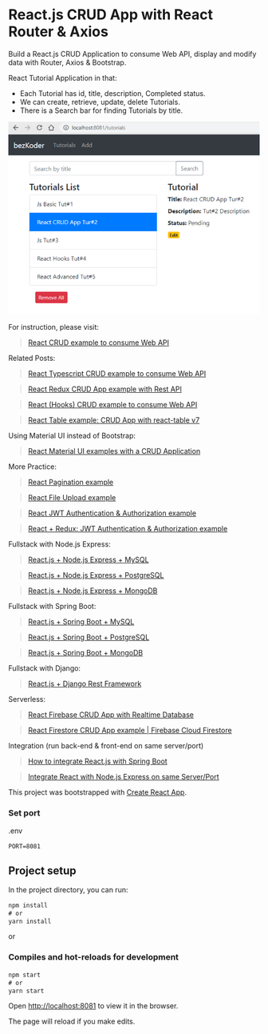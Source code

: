 # React.js CRUD App with React Router & Axios

Build a React.js CRUD Application to consume Web API, display and modify data with Router, Axios & Bootstrap.

React Tutorial Application in that:
- Each Tutorial has id, title, description, Completed status.
- We can create, retrieve, update, delete Tutorials.
- There is a Search bar for finding Tutorials by title.

![react-crud-example-web-api-demo](react-crud-example-web-api-demo.png)

For instruction, please visit:
> [React CRUD example to consume Web API](https://KnightFury.com/react-crud-web-api/)

Related Posts:
> [React Typescript CRUD example to consume Web API](https://KnightFury.com/react-typescript-axios/)

> [React Redux CRUD App example with Rest API](https://KnightFury.com/react-redux-crud-example/)

> [React (Hooks) CRUD example to consume Web API](https://KnightFury.com/react-hooks-crud-axios-api/)

> [React Table example: CRUD App with react-table v7](https://KnightFury.com/react-table-example-hooks-crud/)

Using Material UI instead of Bootstrap:
> [React Material UI examples with a CRUD Application](https://KnightFury.com/react-material-ui-examples-crud/)

More Practice:
> [React Pagination example](https://KnightFury.com/react-pagination-material-ui/)

> [React File Upload example](https://KnightFury.com/react-file-upload-axios/)

> [React JWT Authentication & Authorization example](https://KnightFury.com/react-jwt-auth/)

> [React + Redux: JWT Authentication & Authorization example](https://KnightFury.com/react-redux-jwt-auth/)

Fullstack with Node.js Express:
> [React.js + Node.js Express + MySQL](https://KnightFury.com/react-node-express-mysql/)

> [React.js + Node.js Express + PostgreSQL](https://KnightFury.com/react-node-express-postgresql/)

> [React.js + Node.js Express + MongoDB](https://KnightFury.com/react-node-express-mongodb-mern-stack/)

Fullstack with Spring Boot:
> [React.js + Spring Boot + MySQL](https://KnightFury.com/react-spring-boot-crud/)

> [React.js + Spring Boot + PostgreSQL](https://KnightFury.com/spring-boot-react-postgresql/)

> [React.js + Spring Boot + MongoDB](https://KnightFury.com/react-spring-boot-mongodb/)

Fullstack with Django:

> [React.js + Django Rest Framework](https://KnightFury.com/django-react-axios-rest-framework/)

Serverless:
> [React Firebase CRUD App with Realtime Database](https://KnightFury.com/react-firebase-crud/)

> [React Firestore CRUD App example | Firebase Cloud Firestore](https://KnightFury.com/react-firestore-crud/)

Integration (run back-end & front-end on same server/port)
> [How to integrate React.js with Spring Boot](https://KnightFury.com/integrate-reactjs-spring-boot/)

> [Integrate React with Node.js Express on same Server/Port](https://KnightFury.com/integrate-react-express-same-server-port/)


This project was bootstrapped with [Create React App](https://github.com/facebook/create-react-app).

### Set port
.env
```
PORT=8081
```

## Project setup

In the project directory, you can run:

```
npm install
# or
yarn install
```

or

### Compiles and hot-reloads for development

```
npm start
# or
yarn start
```

Open [http://localhost:8081](http://localhost:8081) to view it in the browser.

The page will reload if you make edits.
